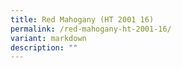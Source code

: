 ```yaml
---
title: Red Mahogany (HT 2001 16)
permalink: /red-mahogany-ht-2001-16/
variant: markdown
description: ""
---
```

